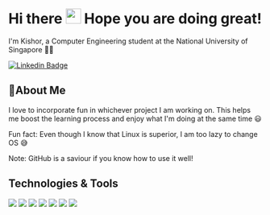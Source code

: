 # Hi there <img src="https://raw.githubusercontent.com/MartinHeinz/MartinHeinz/master/wave.gif" width="30px"> Hope you are doing great!

I'm Kishor, a Computer Engineering student at the National University of Singapore 👨‍🎓 


[![Linkedin Badge](https://img.shields.io/badge/LinkedIn-0077B5?style=for-the-badge&logo=linkedin&logoColor=white)](https://www.linkedin.com/in/kishor-kumar-419bb5202/)


## 📖About Me

I love to incorporate fun in whichever project I am working on. This helps me boost the learning process and enjoy what I'm doing at the same time 😃

Fun fact: Even though I know that Linux is superior, I am too lazy to change OS 😅

Note: GitHub is a saviour if you know how to use it well!


## Technologies & Tools

![](https://img.shields.io/badge/Shell-Bash-informational?style=flat&logo=gnu-bash&logoColor=white&color=red)
![](https://img.shields.io/badge/Platform-Unreal_Engine-informational?style=flat&logo=unreal-engine&logoColor=white)
![](https://img.shields.io/badge/Editor-Visual_Studio-informational?style=flat&logo=visual-studio&logoColor=white&color=2bbc8a)
![](https://img.shields.io/badge/Editor-IntelliJ_IDEA-informational?style=flat&logo=intellij-idea&logoColor=white&color=2bbc8a)
![](https://img.shields.io/badge/Code-C++-informational?style=flat&logo=cplusplus&logoColor=white&color=61DBFB)
![](https://img.shields.io/badge/Code-Java-informational?style=flat&logo=java&logoColor=white&color=61DBFB)
![](https://img.shields.io/badge/Code-C-informational?style=flat&logo=c&logoColor=white&color=61DBFB)
